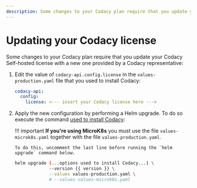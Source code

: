 ```yaml
---
description: Some changes to your Codacy plan require that you update your Codacy Self-hosted license with a new one provided by a Codacy representative.
---
```


# Updating your Codacy license

Some changes to your Codacy plan require that you update your Codacy Self-hosted license with a new one provided by a Codacy representative:

1.  Edit the value of `codacy-api.config.license` in the `values-production.yaml` file that you used to install Codacy:

    ```yaml
    codacy-api:
      config:
        license: <--- insert your Codacy license here --->
    ```

2.  Apply the new configuration by performing a Helm upgrade. To do so execute the command [used to install Codacy](../index.md#helm-upgrade):

    !!! important
        **If you're using MicroK8s** you must use the file `values-microk8s.yaml` together with the file `values-production.yaml`.

        To do this, uncomment the last line before running the `helm upgrade` command below.

    ```bash
    helm upgrade (...options used to install Codacy...) \
                 --version {{ version }} \
                 --values values-production.yaml \
                 # --values values-microk8s.yaml
    ```
